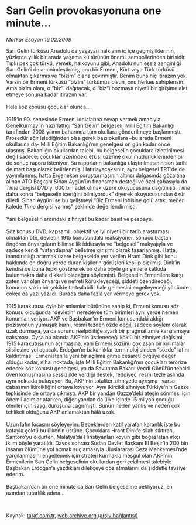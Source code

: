 # Sarı Gelin provokasyonuna one minute...

*Markar Esayan 16.02.2009*

<div class="taraf_structure_2col_1zq">
<div class="margen_n">



 <p>Sarı Gelin türküsü Anadolu’da yaşayan halkların iç içe geçmişliklerinin, yüzlerce yıllık bir arada yaşama kültürünün önemli sembollerinden birisidir. Tıpkı pek çok türkü, yemek, halkoyunu gibi, Anadolu’nun eşsiz zenginliği Sarı Gelin’i de anonimleştirmiş, onu bir Ermeni, Kürt veya Türk türküsü olmaktan çıkarmış ve “bizim” olana çevirmiştir. Benim buna hiç itirazım yok. Varsın bir Ermeni türküsü “bizim” türkümüz olsun, onu herkes sahiplensin. Ama bizim olanı, o “biz”i dağıtacak, o “biz”i bozmaya niyetli bir girişime alet etmeye sonuna kadar itirazım var. <br/><br/>Hele söz konusu çocuklar olunca... <br/><br/>1915’in 90. senesinde Ermeni iddialarına cevap vermek amacıyla Genelkurmay’ın hazırlattığı “Sarı Gelin” belgeseli, Milli Eğitim Bakanlığı tarafından 2008 yılının baharında tüm okullara gönderilmeye başlanmıştı. Prosedür ağır işlediğinden olsa gerek bazı okullara –bu arada Ermeni okullarına da- Milli Eğitim Bakanlığı’nın genelgesi on gün kadar önce ulaşmış. Bakanlığın okullardan talebi, bu belgeselin çocuklara izlettirilmesi değil sadece; çocuklar üzerindeki etkisi üzerine okul müdürlüklerinden bir de sonuç raporu isteniyor. Bu raporların bakanlığa ulaştırılmasının son tarihi de mart başı olarak belirlenmiş. Hatırlayacaksınız, aynı belgesel TRT’de de yayımlanmış, hatta Ergenekon soruşturmasının altıncı dalgasında gözaltına alınan ATO Başkanı Sinan Aygün’ün finansman desteği ve özel çabasıyla da <i>Time</i> dergisi DVD’yi 600 bin adet olmak üzere okuyucusuna dağıtmıştı. <i>Time</i> daha sonra “belgeselin içeriğini bilmiyorduk” diyerek okuyucusundan özür diledi. Sinan Aygün ise bu gelişmeyi “Biz Ermeni lobisine golü attık, meğer kalede <i>Time</i> dergisi varmış” şeklinde değerlendirmişti. <br/><br/>Yani belgeselin ardındaki zihniyet bu kadar basit ve pespaye. <br/><br/>Söz konusu DVD, kapsamlı, objektif ve iyi niyetli bir tarih araştırması olmaktan öte, devletin 1915 konusundaki reaksiyoner, sonucu baştan öngören önyargıların bilimsellik iddiasıyla ve “belgesel” makyajıyla ve sadece kendi “vatandaşına” belletme girişimi olarak tasarlanmış. Hatta, inandırıcılığı artırmak üzere belgeselde yer verilen Hrant Dink gibi konu hakkında en doğru yerde duran kişilerin görüşleri kesilip biçilmiş, Dink’in kendisi de buna tepki göstererek bir daha böyle girişimlere katkıda bulunmakta daha dikkatli olacağını söylemişti. Belgeselin Ermenilere karşı zaten var olan önyargı ve nefreti körükleyeceği, şiddeti özendireceği, konunun sakin bir şekilde tartışılabilir hale gelmesini engelleyeceği yönünde çokça da yazı yazıldı. Burada daha fazla yer vermeye gerek yok. <br/><br/>1915 karakutusu öyle bir anlamlar bütününe sahip ki, Ermeni konusu söz konusu olduğunda “devletin” neredeyse tüm birimleri aynı yerde hemen konumlanıveriyor. AKP ve Başbakan’ın Ermeni konusundaki aldığı pozisyonun yumuşak karnı, resmî tezden özde değil, sadece söylem olarak uzak durmaya, ya da sorunu reelpolitiğe ayarlı bir pragmatizmle karşılamaya çalışması. Oysa bu alanda AKP’nin üstleneceği köklü bir zihniyet değişimi, 1915 karakutusunun açılmasına, yani Ermeni sözünü çok aşan bir kırılmalar silsilesine yol açacak. Erdoğan’ın bakanlıklar terminolojisinden “sözde” lafını kaldırtması, Ermenistan’la yeni bir açılıma gitme cesareti övgüye değer olduğu kadar, nihai noktada, işte Milli Eğitim Bakanlığı’nın çocukları terörize edecek söz konusu genelgesi, ya da Savunma Bakanı Vecdi Gönül’ün tehciri öven konuşmasına sessizlikle verdiği destek, reddiyeci resmî tezle aslında aynı noktada buluşuyor. Bu, AKP’nin totaliter zihniyetle ayrışma –varsa- çabasının ikircikliğini ortaya koyuyor. Aynı ikircikli zihniyet Türkiye’nin Gazze tepkisinde de ortaya çıkmıştı. AKP bir yandan Gazze’deki ateşin sönmesi için önemli adımlar atarken, diğer yandan da ülke içinde 15 milyon çocuğu ölenler için saygı duruşuna çağırmıştı. Bunun neden yanlış ve neden çok tehlikeli olduğunu AKP anlamaktan hâlâ uzak. <br/><br/>Uzun lafın kısasını söyleyeyim: Bebeklerden katil yaratan karanlık işte bu kafayla çöktü bu ülkenin üstüne. Çocuklara Hrant Dink’e silah sıktıran, Santoro’yu öldürten, Malatya’da Hıristiyanları koyun gibi boğazlatan ırkçı iklim böyle yaratıldı. Davos sonrası Sudan Devlet Başkanı El Beşir’in 200 bin insanın ölümüne yol açmak suçlamasıyla Uluslararası Ceza Mahkemesi’nde yargılanmasını engellemek için strateji kurmakla meşgul olan AKP’nin, Ermenilerin Sarı Gelin belgeselinin okullardan geri çekilmesi talebiyle Başbakan Erdoğan’a yazdıkları dilekçeye göz atmalarını da şiddetle tavsiye ederim. <br/><br/>Başbakan’dan bir one minute da Sarı Gelin belgeseline bekliyoruz, en azından tutarlılık adına...</p>

<br/>


<div id="taraf_not">
</div>

</div>


</div>

Kaynak: [taraf.com.tr](http://www.taraf.com.tr:80/makale/4052.htm), [web.archive.org (arşiv bağlantısı)](http://web.archive.org/web/20090313190429/http://www.taraf.com.tr:80/makale/4052.htm)
